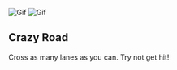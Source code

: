 ![Gif](https://s2.gifyu.com/images/Crazy-road-Part-2.gif)  ![Gif](https://s2.gifyu.com/images/Crazy-road-Part1.gif)


## Crazy Road

Cross as many lanes as you can. Try not get hit!



